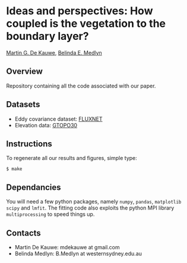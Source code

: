 # Ideas and perspectives: How coupled is the vegetation to the boundary layer?

[Martin G. De Kauwe](https://mdekauwe.github.io/),
[Belinda E. Medlyn](https://bmedlyn.wordpress.com/)


## Overview

Repository containing all the code associated with our paper.

## Datasets

* Eddy covariance dataset: [FLUXNET](http://www.fluxdata.org/DataInfo/default.aspx)
* Elevation data: [GTOPO30](http://www.geonames.org/export/ws-overview.html)

## Instructions

To regenerate all our results and figures, simple type:

```
$ make
```

## Dependancies

You will need a few python packages, namely `numpy`, `pandas`, `matplotlib` `scipy` and `lmfit`. The fitting code also exploits the python MPI library `multiprocessing` to speed things up.

## Contacts

- Martin De Kauwe: mdekauwe at gmail.com
- Belinda Medlyn: B.Medlyn at westernsydney.edu.au
